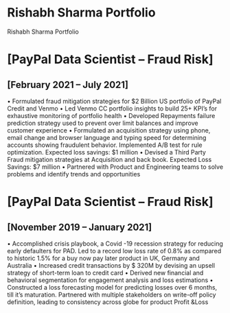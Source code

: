 # Rishabh Sharma Portfolio
Rishabh Sharma Portfolio

# [PayPal Data Scientist – Fraud Risk]
## [February 2021 – July 2021]
• Formulated fraud mitigation strategies for $2 Billion US portfolio of PayPal Credit and Venmo
• Led Venmo CC portfolio insights to build 25+ KPI’s for exhaustive monitoring of portfolio health
• Developed Repayments failure prediction strategy used to prevent over limit balances and improve customer experience
• Formulated an acquisition strategy using phone, email change and browser language and typing speed for determining accounts showing fraudulent behavior. Implemented A/B test for rule optimization. Expected loss savings: $1 million
• Devised a Third Party Fraud mitigation strategies at Acquisition and back book. Expected Loss Savings: $7 million
• Partnered with Product and Engineering teams to solve problems and identify trends and opportunities



# [PayPal Data Scientist – Fraud Risk]
## [November 2019 – January 2021]
• Accomplished crisis playbook, a Covid -19 recession strategy for reducing early defaulters for PAD. Led to a record low loss rate of 0.8% as compared to historic 1.5% for a buy now pay later product in UK, Germany and Australia
• Increased credit transactions by $ 320M by devising an upsell strategy of short-term loan to credit card
• Derived new financial and behavioral segmentation for engagement analysis and loss estimations
• Constructed a loss forecasting model for predicting losses over 6 months, till it’s maturation. Partnered with multiple stakeholders on write-off policy definition, leading to consistency across globe for product Profit &Loss



